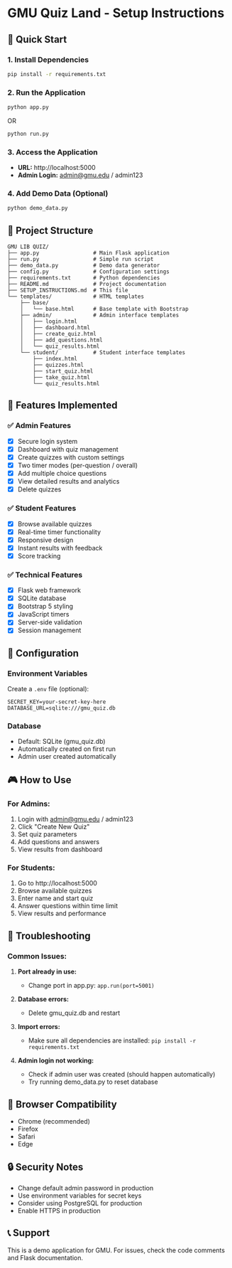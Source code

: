 # GMU Quiz Land - Setup Instructions

## 🚀 Quick Start

### 1. Install Dependencies
```bash
pip install -r requirements.txt
```

### 2. Run the Application
```bash
python app.py
```
OR
```bash
python run.py
```

### 3. Access the Application
- **URL:** http://localhost:5000
- **Admin Login:** admin@gmu.edu / admin123

### 4. Add Demo Data (Optional)
```bash
python demo_data.py
```

## 📁 Project Structure

```
GMU LIB QUIZ/
├── app.py                 # Main Flask application
├── run.py                 # Simple run script
├── demo_data.py           # Demo data generator
├── config.py              # Configuration settings
├── requirements.txt       # Python dependencies
├── README.md              # Project documentation
├── SETUP_INSTRUCTIONS.md  # This file
└── templates/             # HTML templates
    ├── base/
    │   └── base.html      # Base template with Bootstrap
    ├── admin/             # Admin interface templates
    │   ├── login.html
    │   ├── dashboard.html
    │   ├── create_quiz.html
    │   ├── add_questions.html
    │   └── quiz_results.html
    └── student/           # Student interface templates
        ├── index.html
        ├── quizzes.html
        ├── start_quiz.html
        ├── take_quiz.html
        └── quiz_results.html
```

## 🎯 Features Implemented

### ✅ Admin Features
- [x] Secure login system
- [x] Dashboard with quiz management
- [x] Create quizzes with custom settings
- [x] Two timer modes (per-question / overall)
- [x] Add multiple choice questions
- [x] View detailed results and analytics
- [x] Delete quizzes

### ✅ Student Features
- [x] Browse available quizzes
- [x] Real-time timer functionality
- [x] Responsive design
- [x] Instant results with feedback
- [x] Score tracking

### ✅ Technical Features
- [x] Flask web framework
- [x] SQLite database
- [x] Bootstrap 5 styling
- [x] JavaScript timers
- [x] Server-side validation
- [x] Session management

## 🔧 Configuration

### Environment Variables
Create a `.env` file (optional):
```
SECRET_KEY=your-secret-key-here
DATABASE_URL=sqlite:///gmu_quiz.db
```

### Database
- Default: SQLite (gmu_quiz.db)
- Automatically created on first run
- Admin user created automatically

## 🎮 How to Use

### For Admins:
1. Login with admin@gmu.edu / admin123
2. Click "Create New Quiz"
3. Set quiz parameters
4. Add questions and answers
5. View results from dashboard

### For Students:
1. Go to http://localhost:5000
2. Browse available quizzes
3. Enter name and start quiz
4. Answer questions within time limit
5. View results and performance

## 🐛 Troubleshooting

### Common Issues:

1. **Port already in use:**
   - Change port in app.py: `app.run(port=5001)`

2. **Database errors:**
   - Delete gmu_quiz.db and restart

3. **Import errors:**
   - Make sure all dependencies are installed: `pip install -r requirements.txt`

4. **Admin login not working:**
   - Check if admin user was created (should happen automatically)
   - Try running demo_data.py to reset database

## 📱 Browser Compatibility
- Chrome (recommended)
- Firefox
- Safari
- Edge

## 🔒 Security Notes
- Change default admin password in production
- Use environment variables for secret keys
- Consider using PostgreSQL for production
- Enable HTTPS in production

## 📞 Support
This is a demo application for GMU. For issues, check the code comments and Flask documentation.
